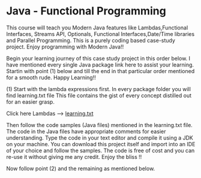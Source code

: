 # Java - Functional Programming

This course will teach you Modern Java features like Lambdas,Functional Interfaces, Streams API, Optionals, Functional Interfaces,Date/Time libraries and Parallel Programming. This is a purely coding based case-study project. Enjoy programming with Modern Java!!


Begin your learning journey of this case study project in this order below. I have mentioned every single Java package link here to assist your learning. Startin with point (1) below and till the end in that particular order mentioned for a smooth rude. Happy Learning!!

(1) Start with the lambda expressions first. In every package folder you will find learning.txt file
This file contains the gist of every concept distilled out for an easier grasp.

Click here Lambdas --> [learning.txt](https://github.com/hegde10122/ModernJavaLearnings/tree/master/hegde/src/java8/learnings/lambdas "Lambdas")

Then follow the code samples (Java files) mentioned in the learning.txt file. The code in the Java files have appropriate comments for easier understanding. Type the code in your text editor and compile it using a JDK on your machine. You can download this project itself and import into an IDE of your choice and follow the samples.
The code is free of cost and you can re-use it without giving me any credit. Enjoy the bliss !!

Now follow point (2) and the remaining as mentioned below.




